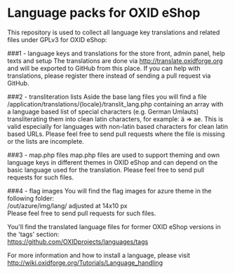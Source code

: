 Language packs for OXID eShop
=============================

This repository is used to collect all language key translations and related files under GPLv3 for OXID eShop:

###1 - language keys and translations for the store front, admin panel, help texts and setup
The translations are done via http://translate.oxidforge.org and will be exported to GitHub from this place. 
If you can help with translations, please register there instead of sending a pull request via GitHub.

###2 - transliteration lists
Aside the base lang files you will find a file /application/translations/{locale}/translit_lang.php containing an array with a language based 
list of special characters (e.g. German Umlauts) transliterating them into clean latin characters, for example: ä => ae. 
This is valid especially for languages with non-latin based characters for clean latin based URLs. 
Please feel free to send pull requests where the file is missing or the lists are incomplete.

###3 - map.php files
map.php files are used to support theming and own language keys in different themes in OXID eShop and can depend on the
basic language used for the translation.
Please feel free to send pull requests for such files.

###4 - flag images
You will find the flag images for azure theme in the following folder:<br>
/out/azure/img/lang/ adjusted at 14x10 px<br>
Please feel free to send pull requests for such files.

You'll find the translated language files for former OXID eShop versions in the 'tags' section:<br>
https://github.com/OXIDprojects/languages/tags

For more information and how to install a language, please visit<br>
http://wiki.oxidforge.org/Tutorials/Language_handling